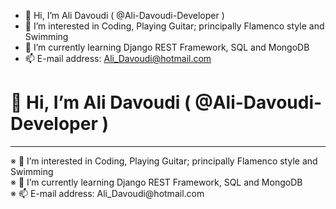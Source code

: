 - 👋 Hi, I’m Ali Davoudi ( @Ali-Davoudi-Developer )
- 👀 I’m interested in Coding, Playing Guitar; principally Flamenco style and Swimming
- 🌱 I’m currently learning Django REST Framework, SQL and MongoDB
- 📫 E-mail address: Ali_Davoudi@hotmail.com

<!---
Ali-Davoudi-Developer/Ali-Davoudi-Developer is a ✨ special ✨ repository because its `README.md` (this file) appears on your GitHub profile.
You can click the Preview link to take a look at your changes.
--->

<!DOCTYPE html>
<html>
<head>
	<meta charset="utf-8">
</head>
<body>
    <h1>
        👋 Hi, I’m Ali Davoudi ( @Ali-Davoudi-Developer )
    </h1>
   <hr>
   <p>
   		※ 👀 I’m interested in Coding, Playing Guitar; principally Flamenco style and Swimming
       <br>
		※ 🌱 I’m currently learning Django REST Framework, SQL and MongoDB
       <br>
		※ 📫 E-mail address: Ali_Davoudi@hotmail.com
   </p>
    

</body>
</html>
